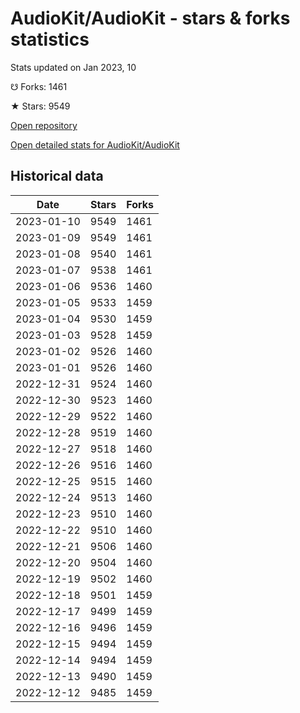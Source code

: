 # AudioKit/AudioKit - stars & forks statistics

Stats updated on Jan 2023, 10

☋ Forks: 1461

★ Stars: 9549

[Open repository](https://github.com/AudioKit/AudioKit)

[Open detailed stats for AudioKit/AudioKit](https://reviewgithub.com/rep/AudioKit/AudioKit)

## Historical data
| Date | Stars | Forks |
|------|-------|-------|
| 2023-01-10 | 9549 | 1461 | 
| 2023-01-09 | 9549 | 1461 | 
| 2023-01-08 | 9540 | 1461 | 
| 2023-01-07 | 9538 | 1461 | 
| 2023-01-06 | 9536 | 1460 | 
| 2023-01-05 | 9533 | 1459 | 
| 2023-01-04 | 9530 | 1459 | 
| 2023-01-03 | 9528 | 1459 | 
| 2023-01-02 | 9526 | 1460 | 
| 2023-01-01 | 9526 | 1460 | 
| 2022-12-31 | 9524 | 1460 | 
| 2022-12-30 | 9523 | 1460 | 
| 2022-12-29 | 9522 | 1460 | 
| 2022-12-28 | 9519 | 1460 | 
| 2022-12-27 | 9518 | 1460 | 
| 2022-12-26 | 9516 | 1460 | 
| 2022-12-25 | 9515 | 1460 | 
| 2022-12-24 | 9513 | 1460 | 
| 2022-12-23 | 9510 | 1460 | 
| 2022-12-22 | 9510 | 1460 | 
| 2022-12-21 | 9506 | 1460 | 
| 2022-12-20 | 9504 | 1460 | 
| 2022-12-19 | 9502 | 1460 | 
| 2022-12-18 | 9501 | 1459 | 
| 2022-12-17 | 9499 | 1459 | 
| 2022-12-16 | 9496 | 1459 | 
| 2022-12-15 | 9494 | 1459 | 
| 2022-12-14 | 9494 | 1459 | 
| 2022-12-13 | 9490 | 1459 | 
| 2022-12-12 | 9485 | 1459 | 


